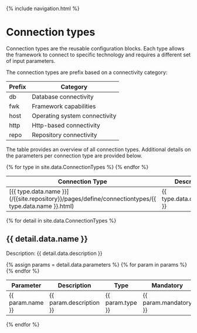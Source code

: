 {% include navigation.html %}

# Connection types

Connection types are the reusable configuration blocks. 
Each type allows the framework to connect to specific technology and requires a different set of input parameters. 

The connection types are prefix based on a connectivity category:

|Prefix|Category|
|---|---|
|db|Database connectivity|
|fwk|Framework capabilities|
|host|Operating system connectivity|
|http|Http-based connectivity|
|repo|Repository connectivity|

The table provides an overview of all connection types. 
Additional details on the parameters per connection type are provided below.

<table>
<colgroup>
<col width="30%" />
<col width="70%" />
</colgroup>
<thead>
<tr class="header">
<th>Connection Type</th>
<th>Description</th>
</tr>
</thead>
<tbody>
{% for type in site.data.ConnectionTypes %}
<tr>
<td markdown="span">[{{ type.data.name }}](/{{site.repository}}/pages/define/connectiontypes/{{ type.data.name }}.html)</td>
<td markdown="span">{{ type.data.description }}</td>
</tr>
{% endfor %}
</tbody>
</table>

{% for detail in site.data.ConnectionTypes %}
## {{ detail.data.name }}

Description: {{ detail.data.description }}

<table>
<colgroup>
<col width="20%" />
<col width="40%" />
<col width="20%" align="center"/>
<col width="20%" align="center"/>
</colgroup>
<thead>
<tr class="header">
<th>Parameter</th>
<th>Description</th>
<th>Type</th>
<th>Mandatory</th>
</tr>
</thead>
<tbody>
{% assign params = detail.data.parameters %}
{% for param in params %}
<tr>
<td markdown="span">{{ param.name }}</td>
<td markdown="span">{{ param.description }}</td>
<td markdown="span">{{ param.type }}</td>
<td markdown="span">{{ param.mandatory }}</td>
</tr>
{% endfor %}
</tbody>
</table>

{% endfor %}
